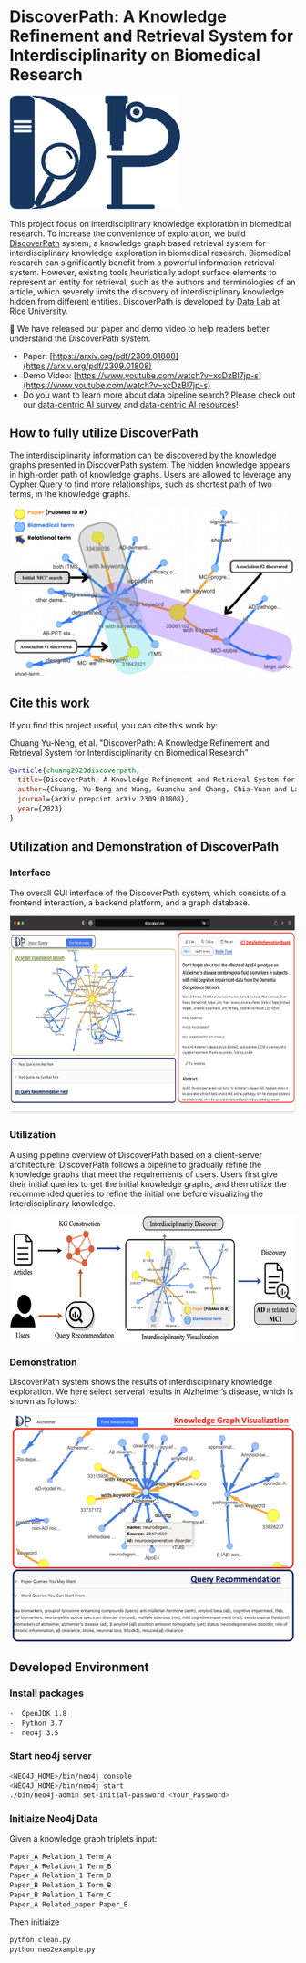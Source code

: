 # DiscoverPath: A Knowledge Refinement and Retrieval System for Interdisciplinarity on Biomedical Research
<img width="300" height="200" src="./fig/logo.png">

This project focus on interdisciplinary knowledge exploration in biomedical research. To increase the convenience of exploration, we build [DiscoverPath](https://www.researchgate.net/publication/369755614_DiscoverPath_A_Knowledge_Refinement_and_Retrieval_System_for_Interdisciplinarity_on_Biomedical_Research) system, a knowledge graph based retrieval system for interdisciplinary knowledge exploration in biomedical research. Biomedical research can significantly benefit from a powerful information retrieval system. However, existing tools heuristically adopt surface elements to represent an entity for retrieval, such as the authors and terminologies of an article, which severely limits the discovery of interdisciplinary knowledge hidden from different entities. DiscoverPath is developed by [Data Lab](https://cs.rice.edu/~xh37/) at Rice University.

:mega: We have released our paper and demo video to help readers better understand the DiscoverPath system.
* Paper: [https://arxiv.org/pdf/2309.01808](https://arxiv.org/pdf/2309.01808)
* Demo Video: [https://www.youtube.com/watch?v=xcDzBl7jp-s](https://www.youtube.com/watch?v=xcDzBl7jp-s)
* Do you want to learn more about data pipeline search? Please check out our [data-centric AI survey](https://arxiv.org/abs/2303.10158) and [data-centric AI resources](https://github.com/daochenzha/data-centric-AI)!

## How to fully utilize DiscoverPath
The interdisciplinarity information can be discovered by the knowledge graphs presented in DiscoverPath system. The hidden knowledge appears in high-order path of knowledge graphs. Users are allowed to leverage any Cypher Query to find more relationships, such as shortest path of two terms, in the knowledge graphs.
<div align=center>
<img width="500" height="300" src="./fig/KG1.png">
</div>


## Cite this work

If you find this project useful, you can cite this work by:

Chuang Yu-Neng, et al. "DiscoverPath: A Knowledge Refinement and Retrieval System for Interdisciplinarity on Biomedical Research"
```bibtex
@article{chuang2023discoverpath,
  title={DiscoverPath: A Knowledge Refinement and Retrieval System for Interdisciplinarity on Biomedical Research},
  author={Chuang, Yu-Neng and Wang, Guanchu and Chang, Chia-Yuan and Lai, Kwei-Herng and Zha, Daochen and Tang, Ruixiang and Yang, Fan and Reyes, Alfredo Costilla and Zhou, Kaixiong and Jiang, Xiaoqian and others},
  journal={arXiv preprint arXiv:2309.01808},
  year={2023}
}
```

## Utilization and Demonstration of DiscoverPath

### Interface
The overall GUI interface of the DiscoverPath system, which consists of a frontend interaction, a backend platform, and a graph database.

<div align=center>
<img width="650" height="350" src="./fig/demo.png">
</div>


### Utilization
A using pipeline overview of DiscoverPath based on a client-server architecture. DiscoverPath follows a pipeline to gradually refine the knowledge graphs that meet the requirements of users. Users first give their initial queries to get the initial knowledge graphs, and then utilize the recommended queries to refine the initial one before visualizing the Interdisciplinary knowledge.

<div align=center>
<img width="600" height="220" src="./fig/pipeline.png">
</div>

### Demonstration
DiscoverPath system shows the results of interdisciplinary knowledge exploration. We here select serveral results in Alzheimer’s disease, which is shown as follows:

<div align=center>
<img width="500" height="400" src="./fig/eval.png">
</div>

## Developed Environment
### Install packages
```sh
-  OpenJDK 1.8
-  Python 3.7
-  neo4j 3.5
```

### Start neo4j server
```sh
<NEO4J_HOME>/bin/neo4j console
<NEO4J_HOME>/bin/neo4j start
./bin/neo4j-admin set-initial-password <Your_Password>
```

### Initiaize Neo4j Data
Given a knowledge graph triplets input:
```txt
Paper_A Relation_1 Term_A
Paper_A Relation_1 Term_B
Paper_A Relation_1 Term_D
Paper_B Relation_1 Term_B
Paper_B Relation_1 Term_C
Paper_A Related_paper Paper_B 
```

Then initiaize 
```sh
python clean.py
python neo2example.py
```
